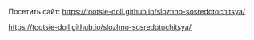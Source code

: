 
Посетить сайт: https://tootsie-doll.github.io/slozhno-sosredotochitsya/

https://tootsie-doll.github.io/slozhno-sosredotochitsya/


